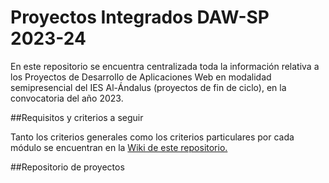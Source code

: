 # Proyectos Integrados DAW-SP 2023-24

En este repositorio se encuentra centralizada toda la información relativa a los Proyectos de Desarrollo de Aplicaciones Web en modalidad semipresencial del IES Al-Ándalus (proyectos de fin de ciclo), en la convocatoria del año 2023.

##Requisitos y criterios a seguir

Tanto los criterios generales como los criterios particulares por cada módulo se encuentran en la [Wiki de este repositorio.]([https://github.com/pialandalus/proyectos-daw-2023/wiki/Dise%C3%B1o-de-Interfaces-Web-(DIW)](https://github.com/pialandalus/proyectos-daw-2023/wiki)https://github.com/pialandalus/proyectos-daw-2023/wiki)

##Repositorio de proyectos
